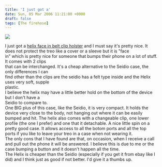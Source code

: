 ```yaml
---
title: 'I just got a'
date: Sun, 05 Mar 2006 11:21:00 +0000
draft: false
tags: [The firehose]
---
```


[![](http://store.everythingtreo.com/store_images/product_images/accessories/large/415.jpg)](http://store.everythingtreo.com/store_images/product_images/accessories/large/415.jpg)  
  
I just got a [helix face in belt clip holster](http://cgi.ebay.com/TREO-650-FACE-IN-HELIX-BELT-CLIP-HOLSTER-HIGH-QUALITY_W0QQitemZ5870074142QQcategoryZ108586QQssPageNameZWDVWQQrdZ1QQcmdZViewItem) and I must say it's pretty nice. It does not protect the treo like a cover or a sleeve but it is "face  
in" which is pretty nice for someone that bumps their phone on a lot of stuff. It comes with 2 clips  
that can be interchanged. It's a cheap alternative to the Seidio case, the only differences I can  
find other than the clips are the seidio has a felt type inside and the Helix uses very soft, supple  
plastic.  
I believe the helix may have a little better hold on the bottom of the device but I don't have a  
Seidio to compare to.  
One BIG plus of this case, like the Seidio, it is very compact. It holds the device very close to the body, not hanging out where it can be easily bumped and hit. The helix also comes with a changeable clip, one lower profile (the one I prefer) and one that it detachable. A nice little spin on a pretty good case. It allows access to all the botom ports and all the top ports if you like to leave your treo in a case when not wearing it.  
The only cons that I have found are that, on occasion, when I receive a call and pull out the phone it will be answered. I believe this is due to me or the case bumping a button and it doesn't happen all the time.  
The Helix is cheaper than the Seidio (especially if you get it from ebay like I did) and I think just as good if not better. I'd give it a thumbs up.